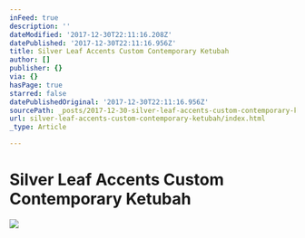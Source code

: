```yaml
---
inFeed: true
description: ''
dateModified: '2017-12-30T22:11:16.208Z'
datePublished: '2017-12-30T22:11:16.956Z'
title: Silver Leaf Accents Custom Contemporary Ketubah
author: []
publisher: {}
via: {}
hasPage: true
starred: false
datePublishedOriginal: '2017-12-30T22:11:16.956Z'
sourcePath: _posts/2017-12-30-silver-leaf-accents-custom-contemporary-ketubah.md
url: silver-leaf-accents-custom-contemporary-ketubah/index.html
_type: Article

---
```

# Silver Leaf Accents Custom Contemporary Ketubah
![](https://the-grid-user-content.s3-us-west-2.amazonaws.com/d4609267-f7a0-4d38-a826-399adc14f041.jpg)